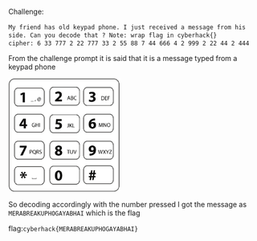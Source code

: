 Challenge:
```
My friend has old keypad phone. I just received a message from his side. Can you decode that ? Note: wrap flag in cyberhack{} 
cipher: 6 33 777 2 22 777 33 2 55 88 7 44 666 4 2 999 2 22 44 2 444
```

From the challenge prompt it is said that it is a message typed from a keypad phone

<img src = "1.PNG" />

So decoding accordingly with the number pressed I got the message as ```MERABREAKUPHOGAYABHAI``` which is the flag

flag:```cyberhack{MERABREAKUPHOGAYABHAI}```
